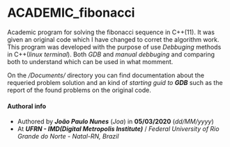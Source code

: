 # ACADEMIC_fibonacci
Academic program for solving the fibonacci sequence in C++(11).
It was given an original code which I have changed to corret the algorithm work.
This program was developed with the purpose of use *Debbuging* methods in C++(*linux terminal*).
Both *GDB* and *manual debbuging* and comparing both to understand which can be used in what momment.

On the */Documents/* directory you can find documentation about the requeried problem solution and an kind of *starting guid to* ***GDB*** such as the report of the found problems on the original code.

#### Authoral info
* Authored by ***João Paulo Nunes*** (*Joa*) in **05/03/2020** (*dd/MM/yyyy*)
* At ***UFRN - IMD(Digital Metropolis Institute)*** / *Federal University of Rio Grande do Norte* - *Natal-RN, Brazil*
